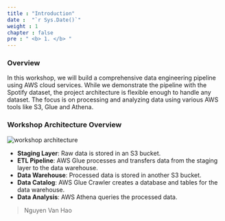 ```yaml
---
title : "Introduction"
date :  "`r Sys.Date()`" 
weight : 1 
chapter : false
pre : " <b> 1. </b> "
---
```


### Overview
In this workshop, we will build a comprehensive data engineering pipeline using AWS cloud services. While we demonstrate the pipeline with the Spotify dataset, the project architecture is flexible enough to handle any dataset. The focus is on processing and analyzing data using various AWS tools like S3, Glue and Athena.

### Workshop Architecture Overview
![workshop architecture](/images/architecture_02.png)
- **Staging Layer**: Raw data is stored in an S3 bucket.
- **ETL Pipeline**: AWS Glue processes and transfers data from the staging layer to the data warehouse.
- **Data Warehouse**: Processed data is stored in another S3 bucket.
- **Data Catalog**: AWS Glue Crawler creates a database and tables for the data warehouse.
- **Data Analysis**: AWS Athena queries the processed data.

> Nguyen Van Hao